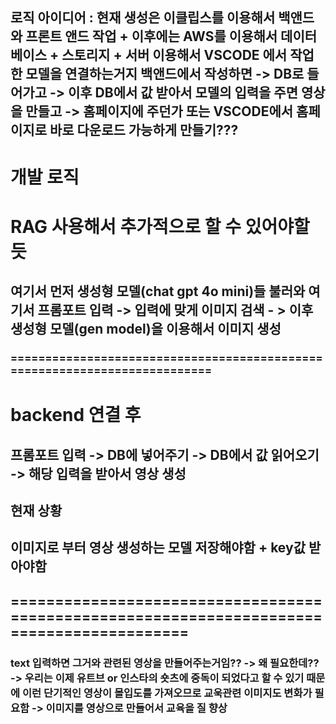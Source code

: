 ## 로직 아이디어 : 현재 생성은 이클립스를 이용해서 백앤드와 프론트 앤드 작업 + 이후에는 AWS를 이용해서 데이터베이스 + 스토리지 + 서버 이용해서 VSCODE 에서 작업한 모델을 연결하는거지 백앤드에서 작성하면 -> DB로 들어가고 -> 이후 DB에서 값 받아서 모델의 입력을 주면 영상을 만들고 -> 홈페이지에 주던가 또는 VSCODE에서 홈페이지로 바로 다운로드 가능하게 만들기???





#  개발 로직

# RAG 사용해서 추가적으로 할 수 있어야할 듯

## 여기서 먼저 생성형 모델(chat gpt 4o mini)들 불러와 여기서 프롬포트 입력 -> 입력에 맞게 이미지 검색 - > 이후 생성형 모델(gen model)을 이용해서 이미지 생성

### ==========================================================================

# backend 연결 후 

## 프롬포트 입력 -> DB에 넣어주기 -> DB에서 값 읽어오기 -> 해당 입력을 받아서 영상 생성


## 현재 상황

## 이미지로 부터 영상 생성하는 모델 저장해야함 + key값 받아야함




## ==========================================================================================



### text 입력하면 그거와 관련된 영상을 만들어주는거임?? -> 왜 필요한데?? -> 우리는 이제 유트브 or 인스타의 숏츠에 중독이 되었다고 할 수 있기 때문에 이런 단기적인 영상이 몰입도를 가져오므로 교욱관련 이미지도 변화가 필요함 -> 이미지를 영상으로 만들어서 교육을 질 향상 